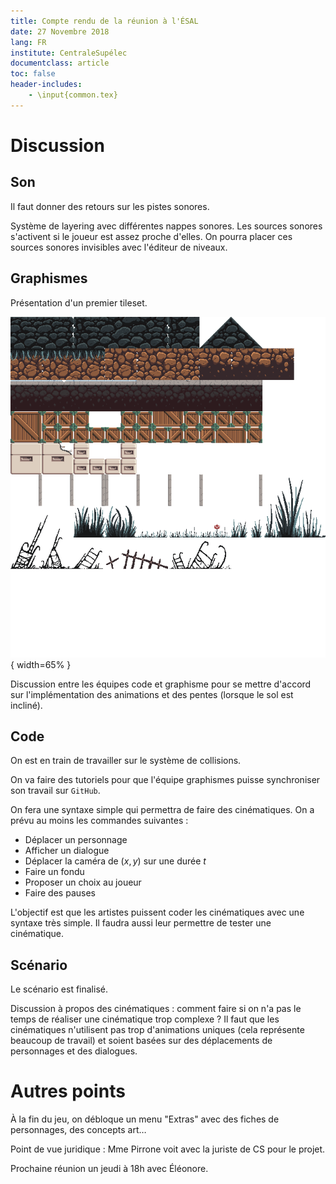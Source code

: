 ```yaml
---
title: Compte rendu de la réunion à l'ÉSAL
date: 27 Novembre 2018
lang: FR
institute: CentraleSupélec
documentclass: article
toc: false
header-includes:
    - \input{common.tex}
---
```


# Discussion

## Son

Il faut donner des retours sur les pistes sonores.

Système de layering avec différentes nappes sonores. Les sources sonores s'activent si le joueur est assez proche d'elles. On pourra placer ces sources sonores invisibles avec l'éditeur de niveaux.

## Graphismes

Présentation d'un premier tileset.

![Tileset du jeu](../mono/Content/Graphics/tileset.png){ width=65% }

Discussion entre les équipes code et graphisme pour se mettre d'accord sur l'implémentation des animations et des pentes (lorsque le sol est incliné).

## Code

On est en train de travailler sur le système de collisions.

On va faire des tutoriels pour que l'équipe graphismes puisse synchroniser son travail sur `GitHub`.

On fera une syntaxe simple qui permettra de faire des cinématiques. On a prévu au moins les commandes suivantes :

- Déplacer un personnage
- Afficher un dialogue
- Déplacer la caméra de $(x, y)$ sur une durée $t$
- Faire un fondu
- Proposer un choix au joueur
- Faire des pauses

L'objectif est que les artistes puissent coder les cinématiques avec une syntaxe très simple. Il faudra aussi leur permettre de tester une cinématique.

## Scénario

Le scénario est finalisé.

Discussion à propos des cinématiques : comment faire si on n'a pas le temps de réaliser une cinématique trop complexe ? Il faut que les cinématiques n'utilisent pas trop d'animations uniques (cela représente beaucoup de travail) et soient basées sur des déplacements de personnages et des dialogues.

# Autres points

À la fin du jeu, on débloque un menu "Extras" avec des fiches de personnages, des concepts art…

Point de vue juridique : Mme Pirrone voit avec la juriste de CS pour le projet.

Prochaine réunion un jeudi à 18h avec Éléonore.